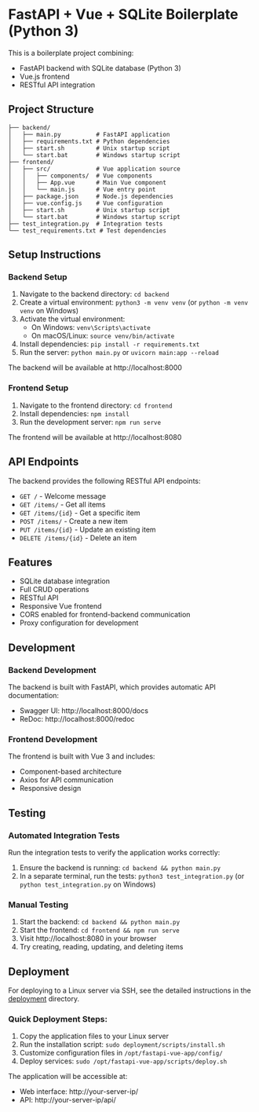 # FastAPI + Vue + SQLite Boilerplate (Python 3)

This is a boilerplate project combining:
- FastAPI backend with SQLite database (Python 3)
- Vue.js frontend
- RESTful API integration

## Project Structure
```
├── backend/
│   ├── main.py          # FastAPI application
│   ├── requirements.txt # Python dependencies
│   ├── start.sh         # Unix startup script
│   └── start.bat        # Windows startup script
├── frontend/
│   ├── src/             # Vue application source
│   │   ├── components/  # Vue components
│   │   ├── App.vue      # Main Vue component
│   │   └── main.js      # Vue entry point
│   ├── package.json     # Node.js dependencies
│   ├── vue.config.js    # Vue configuration
│   ├── start.sh         # Unix startup script
│   └── start.bat        # Windows startup script
├── test_integration.py  # Integration tests
└── test_requirements.txt # Test dependencies
```

## Setup Instructions

### Backend Setup
1. Navigate to the backend directory: `cd backend`
2. Create a virtual environment: `python3 -m venv venv` (or `python -m venv venv` on Windows)
3. Activate the virtual environment:
   - On Windows: `venv\Scripts\activate`
   - On macOS/Linux: `source venv/bin/activate`
4. Install dependencies: `pip install -r requirements.txt`
5. Run the server: `python main.py` or `uvicorn main:app --reload`

The backend will be available at http://localhost:8000

### Frontend Setup
1. Navigate to the frontend directory: `cd frontend`
2. Install dependencies: `npm install`
3. Run the development server: `npm run serve`

The frontend will be available at http://localhost:8080

## API Endpoints

The backend provides the following RESTful API endpoints:

- `GET /` - Welcome message
- `GET /items/` - Get all items
- `GET /items/{id}` - Get a specific item
- `POST /items/` - Create a new item
- `PUT /items/{id}` - Update an existing item
- `DELETE /items/{id}` - Delete an item

## Features

- SQLite database integration
- Full CRUD operations
- RESTful API
- Responsive Vue frontend
- CORS enabled for frontend-backend communication
- Proxy configuration for development

## Development

### Backend Development
The backend is built with FastAPI, which provides automatic API documentation:
- Swagger UI: http://localhost:8000/docs
- ReDoc: http://localhost:8000/redoc

### Frontend Development
The frontend is built with Vue 3 and includes:
- Component-based architecture
- Axios for API communication
- Responsive design

## Testing

### Automated Integration Tests
Run the integration tests to verify the application works correctly:
1. Ensure the backend is running: `cd backend && python main.py`
2. In a separate terminal, run the tests: `python3 test_integration.py` (or `python test_integration.py` on Windows)

### Manual Testing
1. Start the backend: `cd backend && python main.py`
2. Start the frontend: `cd frontend && npm run serve`
3. Visit http://localhost:8080 in your browser
4. Try creating, reading, updating, and deleting items

## Deployment

For deploying to a Linux server via SSH, see the detailed instructions in the [deployment](deployment/) directory.

### Quick Deployment Steps:
1. Copy the application files to your Linux server
2. Run the installation script: `sudo deployment/scripts/install.sh`
3. Customize configuration files in `/opt/fastapi-vue-app/config/`
4. Deploy services: `sudo /opt/fastapi-vue-app/scripts/deploy.sh`

The application will be accessible at:
- Web interface: http://your-server-ip/
- API: http://your-server-ip/api/